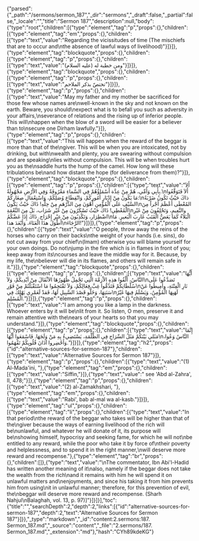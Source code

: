 {"parsed":{"_path":"/sermons/sermon_187","_dir":"sermons","_draft":false,"_partial":false,"_locale":"","title":"Sermon 187","description":null,"body":{"type":"root","children":[{"type":"element","tag":"p","props":{},"children":[{"type":"element","tag":"em","props":{},"children":[{"type":"text","value":"Regarding the vicissitudes of time (The mischiefs that are to occur and\nthe absence of lawful ways of livelihood)"}]}]},{"type":"element","tag":"blockquote","props":{},"children":[{"type":"element","tag":"p","props":{},"children":[{"type":"text","value":"ومن خطبة له (عليه السلام)"}]}]},{"type":"element","tag":"blockquote","props":{},"children":[{"type":"element","tag":"p","props":{},"children":[{"type":"text","value":"تختصّ بذكر الملاحم"}]}]},{"type":"element","tag":"p","props":{},"children":[{"type":"text","value":"May my father and my mother be sacrificed for those few whose names are\nwell-known in the sky and not known on the earth. Beware, you should\nexpect what is to befall you such as adversity in your affairs,\nseverance of relations and the rising up of inferior people. This will\nhappen when the blow of a sword will be easier for a believer than to\nsecure one Dirham lawfully."}]},{"type":"element","tag":"p","props":{},"children":[{"type":"text","value":"This will happen  when the reward of the beggar is more than that of the\ngiver. This will be when you are intoxicated, not by drinking, but with\nwealth and plenty, you are swearing without compulsion and are speaking\nlies without compulsion. This will be when troubles hurt you as the\nsaddle hurts the hump of the camel. How long will these tribulations be\nand how distant the hope (for deliverance from them)?"}]},{"type":"element","tag":"blockquote","props":{},"children":[{"type":"element","tag":"p","props":{},"children":[{"type":"text","value":"أَلاَ بِأَبِي وَأُمِّي، هُمْ مِنْ عِدَّة أَسْمَاؤُهُمْ فِي السَّماءِ مَعْرُوفَةٌ وَفِي الاْرْضِ مَجْهُولَةٌ.\nأَلاَ فَتَوَقَّعُوا مَا يَكُونُ مِنْ إِدْبَارِ أُمُورِكُمْ، وَانْقِطَاعِ وُصَلِكُمْ، وَاسْتِعْمَالِ صِغَارِكُمْ:\nذاكَ حَيْثُ تَكُونُ ضَرْبَةُ السَّيْفِ عَلَى الْمُؤْمِنِ أَهْوَنَ مِنَ الدِّرْهَمِ مِنْ حِلِّهِ! ذَاكَ حَيْثُ يَكُونُ\nالمُعْطَى أَعْظَمَ أَجْراً مِنَ الْمُعْطِي! ذَاكَ حَيْثُ تَسْكَرُونَ مِنْ غَيْرِ شَرَاب، بَلْ مِنَ النِّعْمَةِ\nوالنَّعِيمِ، وَتَحْلِفُونَ مِنْ غَيْرِ اضْطِرَار، وَتَكْذِبُونَ مِنْ غيْرِ إِحْرَاج. ذَاكَ إِذَا عَضَّكُمُ\nالْبَلاَءُ كَمَا يَعَضُّ الْقَتَبُ غَارِبَ الْبَعيرِ. مَا أَطْوَلَ هذَا الْعَنَاءَ، وَأَبْعَدَ هذا\nالرَّجَاءَ!"}]}]},{"type":"element","tag":"p","props":{},"children":[{"type":"text","value":"O people, throw away the reins of the horses who carry on their backs\nthe weight of your hands (i.e. sins), do not cut away from your chief\n(Imam) otherwise you will blame yourself for your own doings. Do not\njump in the fire which is in flames in front of you; keep away from its\ncourses and leave the middle way for it. Because, by my life, the\nbeliever will die in its flames, and others will remain safe in it."}]},{"type":"element","tag":"blockquote","props":{},"children":[{"type":"element","tag":"p","props":{},"children":[{"type":"text","value":"أَيُّهَا النَّاسُ، أَلْقُوا هذِهِ الاْزِمَّةَ الَّتِي تَحْمِلُ ظُهُورُهَا الاَثْقَالَ مِنْ أيْدِيكُمْ، وَلاَ\nتَصَدَّعُوا عَلَى سُلْطَانِكُمْ فَتَذُمُّوا غِبَّ فِعَالِكُمْ، وَلاَ تَقْتَحِمُوا مَا اسْتَقْبَلْتُمْ مِنْ فَوْرِ\nنَارِ الْفِتْنَةِ، وأَمِيطُوا عَنْ سَنَنِهَا، وَخَلُّو قَصْدَ السَّبِيلِ لَهَا، فَقدْ لَعَمْرِي يَهْلِكُ فِي\nلَهَبِهَا الْمُؤْمِنُ، وَيَسْلَمُ فِيهَا غَيْرُ الْمُسْلِمِ."}]}]},{"type":"element","tag":"p","props":{},"children":[{"type":"text","value":"I am among you like a lamp in the darkness. Whoever enters by it will be\nlit from it. So listen, O men, preserve it and remain attentive with the\nears of your hearts so that you may understand."}]},{"type":"element","tag":"blockquote","props":{},"children":[{"type":"element","tag":"p","props":{},"children":[{"type":"text","value":"إِنَّمَا مَثَلي بَيْنَكُمْ مَثَلُ السِّرَاجِ فِي الظُّلْمَةِ، يَسْتَضِيءُ بِهِ مَنْ وَلَجَهَا. فَاسْمَعَوا أَيُّهَا\nالنَّاسُ وَعُوا، وَأَحْضِروا آذَانَ قُلُوبِكُمْ تَفْهَمُوا."}]}]},{"type":"element","tag":"h2","props":{"id":"alternative-sources-for-sermon-187"},"children":[{"type":"text","value":"Alternative Sources for Sermon 187"}]},{"type":"element","tag":"p","props":{},"children":[{"type":"text","value":"(1) Al-Mada'ini, "},{"type":"element","tag":"em","props":{},"children":[{"type":"text","value":"Siffin,"}]},{"type":"text","value":" see 'Abd al-Zahra', II, 478;"}]},{"type":"element","tag":"p","props":{},"children":[{"type":"text","value":"(2) al-Zamakhshari, "},{"type":"element","tag":"em","props":{},"children":[{"type":"text","value":"Rabi', bab al-mal wa al-kasb."}]}]},{"type":"element","tag":"ul","props":{},"children":[{"type":"element","tag":"li","props":{},"children":[{"type":"text","value":"In that period\nthe reward of the beggar who takes will be higher than that of the\ngiver because the ways of earning livelihood of the rich will be\nunlawful, and whatever he will donate of it, its purpose will be\nshowing himself, hypocrisy and seeking fame, for which he will not\nbe entitled to any reward, while the poor who take it by force of\ntheir poverty and helplessness, and to spend it in the right manner,\nwill deserve more reward and recompense."},{"type":"element","tag":"br","props":{},"children":[]},{"type":"text","value":"\nThe commentator, Ibn Abi'l-Hadid has written another meaning of it\nalso, namely if the beggar does not take the wealth from the rich\nand it remains with him he will spend it on unlawful matters and\nenjoyments, and since his taking it from him prevents him from using\nit in unlawful manner; therefore, for this prevention of evil, the\nbeggar will deserve more reward and recompense. (Sharh Nahjul\nBalaghah, vol. 13, p. 97)]"}]}]}],"toc":{"title":"","searchDepth":2,"depth":2,"links":[{"id":"alternative-sources-for-sermon-187","depth":2,"text":"Alternative Sources for Sermon 187"}]}},"_type":"markdown","_id":"content:2.sermons:187. Sermon_187.md","_source":"content","_file":"2.sermons/187. Sermon_187.md","_extension":"md"},"hash":"CYh89kdeKG"}
